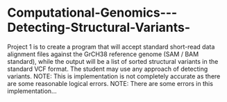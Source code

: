 # Computational-Genomics---Detecting-Structural-Variants-
Project 1 is to create a program that will accept standard short-read data alignment files against the GrCH38 reference genome (SAM / BAM standard), while the output will be a list of sorted structural variants in the standard VCF format. The student may use any approach of detecting variants. NOTE: This is implementation is not completely accurate as there are some reasonable logical errors.
NOTE: There are some errors in this implementation...
